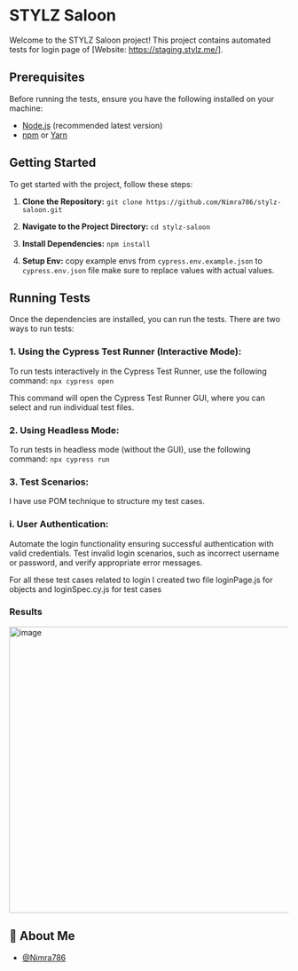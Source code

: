 # STYLZ Saloon

Welcome to the STYLZ Saloon project! This project contains automated tests for login page of  [Website: https://staging.stylz.me/].


## Prerequisites

Before running the tests, ensure you have the following installed on your machine:

- [Node.js](https://nodejs.org/) (recommended latest version)
- [npm](https://www.npmjs.com/) or [Yarn](https://yarnpkg.com/)

## Getting Started

To get started with the project, follow these steps:

1. **Clone the Repository:**
`git clone https://github.com/Nimra786/stylz-saloon.git`

2. **Navigate to the Project Directory:**
`cd stylz-saloon`

3. **Install Dependencies:**
`npm install`

4. **Setup Env:**
copy example envs from `cypress.env.example.json` to `cypress.env.json` file make sure to replace values with actual values.

## Running Tests
Once the dependencies are installed, you can run the tests. There are two ways to run tests:

### 1. Using the Cypress Test Runner (Interactive Mode):
To run tests interactively in the Cypress Test Runner, use the following command:
`npx cypress open`

This command will open the Cypress Test Runner GUI, where you can select and run individual test files.

### 2. Using Headless Mode:
To run tests in headless mode (without the GUI), use the following command:
`npx cypress run`

### 3. Test Scenarios:
I have use POM technique to structure my test cases.

### i. User Authentication:
Automate the login functionality ensuring successful authentication with valid credentials.
Test invalid login scenarios, such as incorrect username or password, and verify appropriate error messages.

For all these test cases related to login I created two file loginPage.js for objects and loginSpec.cy.js for test cases
### Results
<img width="516" alt="image" src="https://github.com/Nimra786/stylz-saloon/assets/36774404/eb1ea95b-eb13-4589-9f44-3c1930226561">

  
## 🚀 About Me
- [@Nimra786](https://github.com/Nimra786)
